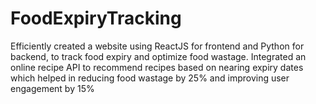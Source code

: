 # FoodExpiryTracking

Efficiently created a website using ReactJS for frontend and Python for backend, to track food expiry and optimize food wastage.
Integrated an online recipe API to recommend recipes based on nearing expiry dates which helped in reducing food wastage by 25% and improving user engagement by 15%
